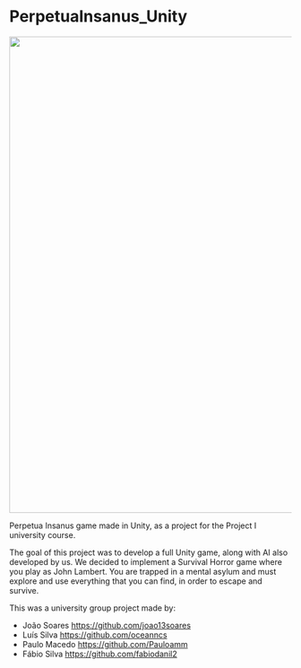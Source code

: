 # PerpetuaInsanus_Unity

<img src = "https://github.com/joao13soares/PerpetuaInsanus_Unity/blob/main/PerpetuaInsanus.png" width = "850">

Perpetua Insanus game made in Unity, as a project for the Project I university course.

The goal of this project was to develop a full Unity game, along with AI also developed by us.
We decided to implement a Survival Horror game where you play as John Lambert. You are trapped in a mental asylum and must explore and use everything that you can find, in order to escape and survive.

This was a university group project made by:
- João Soares https://github.com/joao13soares
- Luís Silva https://github.com/oceanncs
- Paulo Macedo https://github.com/Pauloamm
- Fábio Silva https://github.com/fabiodanil2
